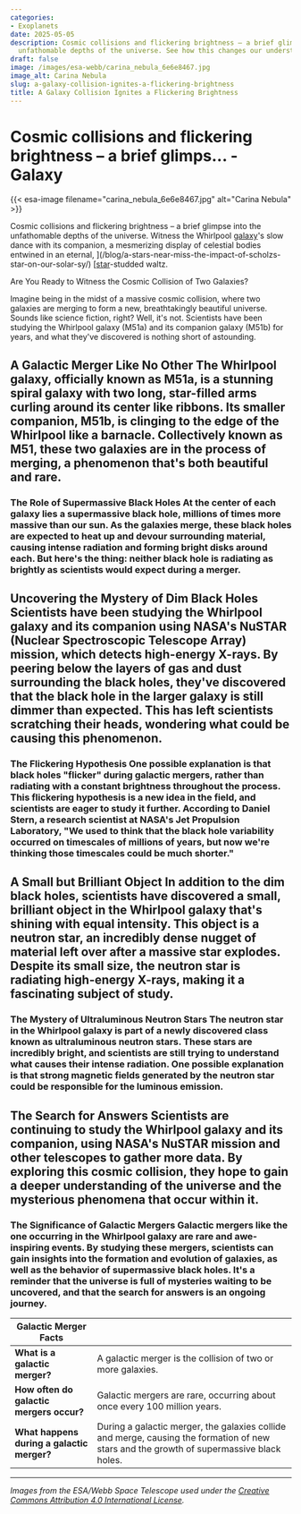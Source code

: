 ```yaml
---
categories:
- Exoplanets
date: 2025-05-05
description: Cosmic collisions and flickering brightness – a brief glimpse into the
  unfathomable depths of the universe. See how this changes our understanding.
draft: false
image: /images/esa-webb/carina_nebula_6e6e8467.jpg
image_alt: Carina Nebula
slug: a-galaxy-collision-ignites-a-flickering-brightness
title: A Galaxy Collision Ignites a Flickering Brightness
---
```


# Cosmic collisions and flickering brightness – a brief glimps... - Galaxy
{{< esa-image filename="carina_nebula_6e6e8467.jpg" alt="Carina Nebula" >}}



Cosmic collisions and flickering brightness – a brief glimpse into the unfathomable depths of the universe. Witness the Whirlpool [galaxy](/blog/infrared-eyes-on-a-galactic-giant)'s slow dance with its companion, a mesmerizing display of celestial bodies entwined in an eternal, ](/blog/a-stars-near-miss-the-impact-of-scholzs-star-on-our-solar-sy/) [[star](/blog/exoplanet-hunters-focus-on-stars-like-our-sun)-studded waltz.

Are You Ready to Witness the Cosmic Collision of Two Galaxies?

 Imagine being in the midst of a massive cosmic collision, where two galaxies are merging to form a new, breathtakingly beautiful universe. Sounds like science fiction, right? Well, it's not. Scientists have been studying the Whirlpool galaxy (M51a) and its companion galaxy (M51b) for years, and what they've discovered is nothing short of astounding.

 ## A Galactic Merger Like No Other The Whirlpool galaxy, officially known as M51a, is a stunning spiral galaxy with two long, star-filled arms curling around its center like ribbons. Its smaller companion, M51b, is clinging to the edge of the Whirlpool like a barnacle. Collectively known as M51, these two galaxies are in the process of merging, a phenomenon that's both beautiful and rare.

 ### The Role of Supermassive Black Holes At the center of each galaxy lies a supermassive black hole, millions of times more massive than our sun. As the galaxies merge, these black holes are expected to heat up and devour surrounding material, causing intense radiation and forming bright disks around each. But here's the thing: neither black hole is radiating as brightly as scientists would expect during a merger.

 ## Uncovering the Mystery of Dim Black Holes Scientists have been studying the Whirlpool galaxy and its companion using NASA's NuSTAR (Nuclear Spectroscopic Telescope Array) mission, which detects high-energy X-rays. By peering below the layers of gas and dust surrounding the black holes, they've discovered that the black hole in the larger galaxy is still dimmer than expected. This has left scientists scratching their heads, wondering what could be causing this phenomenon.

 ### The Flickering Hypothesis One possible explanation is that black holes "flicker" during galactic mergers, rather than radiating with a constant brightness throughout the process. This flickering hypothesis is a new idea in the field, and scientists are eager to study it further. According to Daniel Stern, a research scientist at NASA's Jet Propulsion Laboratory, "We used to think that the black hole variability occurred on timescales of millions of years, but now we're thinking those timescales could be much shorter."

 ## A Small but Brilliant Object In addition to the dim black holes, scientists have discovered a small, brilliant object in the Whirlpool galaxy that's shining with equal intensity. This object is a neutron star, an incredibly dense nugget of material left over after a massive star explodes. Despite its small size, the neutron star is radiating high-energy X-rays, making it a fascinating subject of study.

 ### The Mystery of Ultraluminous Neutron Stars The neutron star in the Whirlpool galaxy is part of a newly discovered class known as ultraluminous neutron stars. These stars are incredibly bright, and scientists are still trying to understand what causes their intense radiation. One possible explanation is that strong magnetic fields generated by the neutron star could be responsible for the luminous emission.

 ## The Search for Answers Scientists are continuing to study the Whirlpool galaxy and its companion, using NASA's NuSTAR mission and other telescopes to gather more data. By exploring this cosmic collision, they hope to gain a deeper understanding of the universe and the mysterious phenomena that occur within it.

 ### The Significance of Galactic Mergers Galactic mergers like the one occurring in the Whirlpool galaxy are rare and awe-inspiring events. By studying these mergers, scientists can gain insights into the formation and evolution of galaxies, as well as the behavior of supermassive black holes. It's a reminder that the universe is full of mysteries waiting to be uncovered, and that the search for answers is an ongoing journey.

 | **Galactic Merger Facts** |  |
| --- | --- |
| **What is a galactic merger?** | A galactic merger is the collision of two or more galaxies. |
| **How often do galactic mergers occur?** | Galactic mergers are rare, occurring about once every 100 million years. |
| **What happens during a galactic merger?** | During a galactic merger, the galaxies collide and merge, causing the formation of new stars and the growth of supermassive black holes. | ## Conclusion The Whirlpool galaxy and its companion are a fascinating subject of study, offering insights into the mysteries of the universe. By exploring this cosmic collision, scientists can gain a deeper understanding of the formation and evolution of galaxies, as well as the behavior of supermassive black holes. As we continue to study the universe, we're reminded that there's still so much to discover, and that the search for answers is an ongoing journey.

---

*Images from the ESA/Webb Space Telescope used under the [Creative Commons Attribution 4.0 International License](https://creativecommons.org/licenses/by/4.0).*